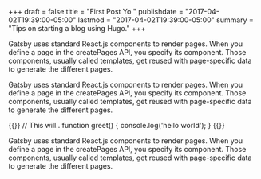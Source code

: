 +++
draft = false
title = "First Post Yo "
publishdate = "2017-04-02T19:39:00-05:00"
lastmod = "2017-04-02T19:39:00-05:00"
summary = "Tips on starting a blog using Hugo."
+++

Gatsby uses standard React.js components to render pages. When you define a page in the createPages API, you specify its component. Those components, usually called templates, get reused with page-specific data to generate the different pages.

Gatsby uses standard React.js components to render pages. When you define a page in the createPages API, you specify its component. Those components, usually called templates, get reused with page-specific data to generate the different pages.

{{<highlight javascript>}}
// This will..
function greet() {
  console.log('hello world');
}
{{</highlight>}}

Gatsby uses standard React.js components to render pages. When you define a page in the createPages API, you specify its component. Those components, usually called templates, get reused with page-specific data to generate the different pages.
